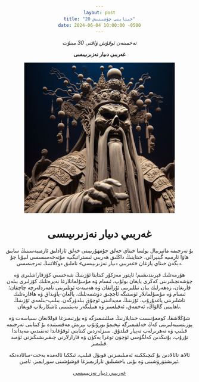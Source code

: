 ```yaml
---
layout: post
title: "خىتاينى چۈشىنىش 20"
date: 2024-06-04 10:00:00 -0500
---
```

_تەخمىنەن ئوقۇش ۋاقتى 30 مىنۇت_

**غەربىي دىيار نەزىرىيىسى**

<img src="https://raw.githubusercontent.com/UyCoder/paydilar/master/pics/HitayningGherbiDiyarNeziriyesi.jpg" style="display: block; margin-left: auto; margin-right: auto; width: 80%;">

# غەربىي دىيار نەزىرىيىسى


بۇ تەرجىمە ماتېرىيال بولسا خىتاي خەلق جۇمھۇرىيىتى خەلق ئازادلىق ئارمىيەسىنىڭ سابىق ھاۋا ئارمىيە گېنېرالى، خىتاينىڭ داڭلىق ھەربىي ئىستراتېگىيە مۇتەخەسسىسى لىيۇيا جۇ  دېگەن خىتاي يازغان «غەربىي دىيار نەزىرىيىسى» ناملىق دوكلاتنىڭ تەرجىمىسى.


ھۆرمەتلىك قېرىندىشىم! ئاپتور مەزكۇر كىتابتا ئۆزىنىڭ شەخسىي كۆزقاراشلىرى ۋە چۈشەنچىلىرىنى كەڭرى يايغان بولۇپ، ئىسام ۋە مۇسۇلمانلارغا نەپرەتلىك كۆزلىرى بىلەن قارىغان، زەھەرلىك يىان تىللىرىنى ئۇزاتقان ۋە ھەسەت ئوتلىرىنى نامەردلەرچە چاچقان؛ ئىسام ۋە مۇسۇلمانلار ئۈستىگە ئاچچىق دۈشمەنلىك، يالغان-ياۋىداق ۋە ھاقارەتلىك تاشلىرىنى ياغدۇرۇپ، ئۆزىنىڭ مەيدانىنى ئوچۇق بىلدۈرگەن. بىلىپ-بىلمەي  ئۆزىنىڭ ناھايىتى گالۋاڭ، ئەخمەق، ئەقىلسىز ۋە ھىيلىگەر تەبىئىتىنى ئاشكارىلاپ قويغان.

شۇڭلاشقا، كوممۇنىست خىتايلارنىڭ مىللىتىمىزگە ۋە يۇرتىمىزغا قوللانغان سىياسەت ۋە پوزىتسىيەلىرىنى كەڭ خەلقىمىزگە تېخىمۇ يورۇتۇپ بېرىش مەقسىتىدە بۇ كىتابنى تەرجىمە قىلىپ ۋە تەھرىرلەپ تەييار قىلدۇق. سىزلەردىن كىتابنى ئوقۇغاندا تەنقىدىي مەيداندا تۇرۇپ، بۇنىڭدىن كەلگۈسى ئۈچۈن توغرا يەكۈن ۋە قارارلارنى چىقىرىشىڭىزنى ئۈمىد قىلىمىز.

ئالاھ تائالادىن بۇ كىچىككىنە ئەمىلىمىزنى قوبۇل قىلىپ، ئىككىا ئالەمدە بەخت-سائادەتكە ئېرىشتۈرۈشىنى ۋە بۇنى ياخشىلىق تارازىمىزغا قوشۇشىنى سورايمىز، ئامىن.


<a href="https://raw.githubusercontent.com/UyCoder/paydilar/master/pdfs/GhrbiDiyarNeziriyesi.pdf"> غەربىىي دىيار نەزىيىيىسى  </a>








<style type="text/css" media="screen">
body {
text-align:center !important;
}
.container {
text-align: justify;
text-indent: 30px;
}
</style>